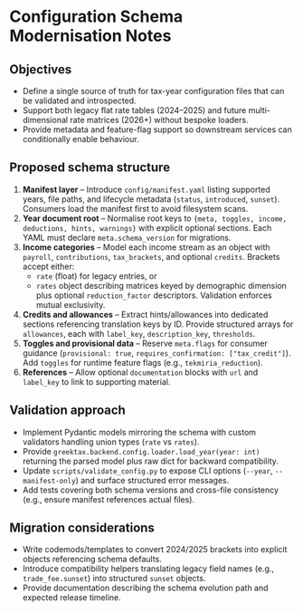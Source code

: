 # Configuration Schema Modernisation Notes

## Objectives

- Define a single source of truth for tax-year configuration files that can be validated and introspected.
- Support both legacy flat rate tables (2024–2025) and future multi-dimensional rate matrices (2026+) without bespoke loaders.
- Provide metadata and feature-flag support so downstream services can conditionally enable behaviour.

## Proposed schema structure

1. **Manifest layer** – Introduce `config/manifest.yaml` listing supported years, file paths, and lifecycle metadata (`status`, `introduced`, `sunset`). Consumers load the manifest first to avoid filesystem scans.
2. **Year document root** – Normalise root keys to `{meta, toggles, income, deductions, hints, warnings}` with explicit optional sections. Each YAML must declare `meta.schema_version` for migrations.
3. **Income categories** – Model each income stream as an object with `payroll`, `contributions`, `tax_brackets`, and optional `credits`. Brackets accept either:
   - `rate` (float) for legacy entries, or
   - `rates` object describing matrices keyed by demographic dimension plus optional `reduction_factor` descriptors.
   Validation enforces mutual exclusivity.
4. **Credits and allowances** – Extract hints/allowances into dedicated sections referencing translation keys by ID. Provide structured arrays for `allowances`, each with `label_key`, `description_key`, `thresholds`.
5. **Toggles and provisional data** – Reserve `meta.flags` for consumer guidance (`provisional: true`, `requires_confirmation: ["tax_credit"]`). Add `toggles` for runtime feature flags (e.g., `tekmiria_reduction`).
6. **References** – Allow optional `documentation` blocks with `url` and `label_key` to link to supporting material.

## Validation approach

- Implement Pydantic models mirroring the schema with custom validators handling union types (`rate` vs `rates`).
- Provide `greektax.backend.config.loader.load_year(year: int)` returning the parsed model plus raw dict for backward compatibility.
- Update `scripts/validate_config.py` to expose CLI options (`--year`, `--manifest-only`) and surface structured error messages.
- Add tests covering both schema versions and cross-file consistency (e.g., ensure manifest references actual files).

## Migration considerations

- Write codemods/templates to convert 2024/2025 brackets into explicit objects referencing schema defaults.
- Introduce compatibility helpers translating legacy field names (e.g., `trade_fee.sunset`) into structured `sunset` objects.
- Provide documentation describing the schema evolution path and expected release timeline.
